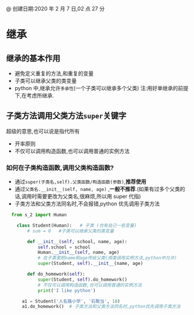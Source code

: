@ 创建日期:2020 年 2 月 7 日,02 点 27 分

# 继承

## 继承的基本作用

- 避免定义重复的方法,和重复的变量
- 子类可以继承父类的类变量
- python 中,继承允许`多承性`(一个子类可以继承多个父类)
  注:用好单继承的前提下,在考虑所继承.

## 子类方法调用父类方法`super`关键字

超级的意思,也可以说是指代所有

- 开率原则
- 不仅可以调用构造函数,也可以调用普通的实例方法

### 如何在子类构造函数,调用父类构造函数?

- 通过`super(子类名,self).父类函数/构造函数(参数)`,**推荐使用**
- 通过`父类名.__init__(self, name, age)` ,**一般不推荐**.(如果有过多个父类的话,调用时需要更改为父类名,很麻烦,所以用 super 代指)
- 子类方法和父类方法同名时,不会报错,python 优先调用子类方法

```py
  from s_2 import Human

    class Student(Human):   # 子类 (也有自己一些变量)
        # sum = 0   #子类可以继承父类的类变量

        def __init__(self, school, name, age):
            self.school = school
            Human.__init__(self, name, age)
            # 在子类里把name和age传给父类(用类调用实例方法,python中允许)
            super(Student, self).__init__(name, age)

        def do_homework(self):
            super(Student, self).do_homework()
            # 不仅可以调用构造函数,也可以调用普通的实例方法
            print('I like python')

      a1 = Student('人名路小学', '石敢当', 18)
      a1.do_homework()  # 子类方法和父类方法同名时,python优先调用子类方法


```
